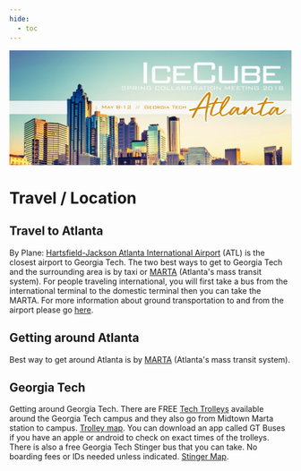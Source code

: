 ```yaml
---
hide:
  - toc
---
```


![2018 Spring Collaboration Meeting](Atlanta_Day.jpg)


# Travel / Location


## Travel to Atlanta

By Plane: [Hartsfield-Jackson Atlanta International Airport](http://www.atl.com/) (ATL) is the closest airport to Georgia Tech. The two best ways to get to Georgia Tech and the surrounding area is by taxi or [MARTA](http://www.itsmarta.com/) (Atlanta's mass transit system). For people traveling international, you will first take a bus from the international terminal to the domestic terminal then you can take the MARTA. For more information about ground transportation to and from the airport please go [here](http://apps.atl.com/Passenger/GroundTransportation/Default.aspx). 

## Getting around Atlanta

Best way to get around Atlanta is by [MARTA](http://www.itsmarta.com/) (Atlanta's mass transit system).

## Georgia Tech

Getting around Georgia Tech. There are FREE [Tech Trolleys](https://pts.gatech.edu/tech-trolley-and-midnight-rambler) available around the Georgia Tech campus and they also go from Midtown Marta station to campus. [Trolley map](http://pts.gatech.edu/sites/default/files/images/tech_trolley_midnight_rambler_emory_shuttle_map.jpg). You can download an app called GT Buses if you have an apple or android to check on exact times of the trolleys. There is also a free Georgia Tech Stinger bus that you can take. No boarding fees or IDs needed unless indicated. [Stinger Map](http://pts.gatech.edu/sites/default/files/images/map_38_stingerrgbgrotech.jpg).